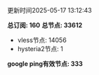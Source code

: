 更新时间2025-05-17 13:12:43

**总订阅: 160**
**总节点: 33612**
- vless节点: 14056
- hysteria2节点: 1

**google ping有效节点: 333**
